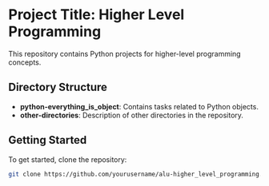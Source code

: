 # Project Title: Higher Level Programming

This repository contains Python projects for higher-level programming concepts.

## Directory Structure

- **python-everything_is_object**: Contains tasks related to Python objects.
- **other-directories**: Description of other directories in the repository.

## Getting Started

To get started, clone the repository:
```bash
git clone https://github.com/yourusername/alu-higher_level_programming.git

